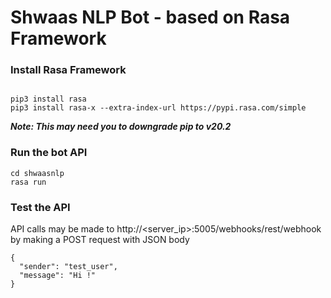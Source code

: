 # Shwaas NLP Bot - based on Rasa Framework

### Install Rasa Framework

```

pip3 install rasa
pip3 install rasa-x --extra-index-url https://pypi.rasa.com/simple

```

***Note: This may need you to downgrade pip to v20.2***

### Run the bot API

```
cd shwaasnlp
rasa run
```

### Test the API

API calls may be made to http://<server_ip>:5005/webhooks/rest/webhook by making a POST request with JSON body

```
{
  "sender": "test_user",
  "message": "Hi !"
}
```
